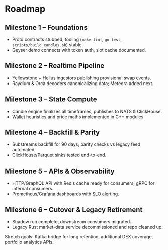 # Roadmap

## Milestone 1 – Foundations
- Proto contracts stubbed, tooling (`make lint`, `go test`, `scripts/build_candles.sh`) stable.
- Geyser demo connects with token auth, slot cache documented.

## Milestone 2 – Realtime Pipeline
- Yellowstone + Helius ingestors publishing provisional swap events.
- Raydium & Orca decoders canonicalizing data; Meteora added next.

## Milestone 3 – State Compute
- Candle engine finalizes all timeframes, publishes to NATS & ClickHouse.
- Wallet heuristics and price maths implemented in C++ modules.

## Milestone 4 – Backfill & Parity
- Substreams backfill for 90 days; parity checks vs legacy feed automated.
- ClickHouse/Parquet sinks tested end-to-end.

## Milestone 5 – APIs & Observability
- HTTP/GraphQL API with Redis cache ready for consumers; gRPC for internal consumers.
- Prometheus/Grafana dashboards with SLO alerting.

## Milestone 6 – Cutover & Legacy Retirement
- Shadow run complete, downstream consumers migrated.
- Legacy Rust market-data service decommissioned and repo cleaned up.

Stretch goals: Kafka bridge for long retention, additional DEX coverage, portfolio analytics APIs.
